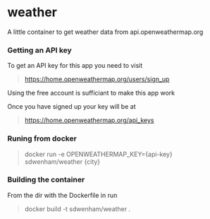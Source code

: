 # weather

A little container to get weather data from api.openweathermap.org

### Getting an API key

To get an API key for this app you need to visit

> https://home.openweathermap.org/users/sign_up

Using the free account is sufficiant to make this app work

Once you have signed up your key will be at

> https://home.openweathermap.org/api_keys

### Runing from docker

> docker run -e OPENWEATHERMAP_KEY={api-key} sdwenham/weather {city}

### Building the container

From the dir with the Dockerfile in run

> docker build -t sdwenham/weather .
 
